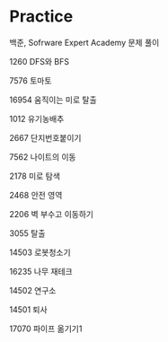 # Practice
백준, Sofrware Expert Academy 문제 풀이
 
 
 
1260 DFS와 BFS

7576 토마토

16954 움직이는 미로 탈출

1012 유기농배추

2667 단지번호붙이기

7562 나이트의 이동

2178 미로 탐색

2468 안전 영역

2206 벽 부수고 이동하기

3055 탈출

14503 로봇청소기

16235 나무 재테크

14502 연구소

14501 퇴사

17070 파이프 옮기기1
